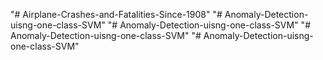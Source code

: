 "# Airplane-Crashes-and-Fatalities-Since-1908" 
"# Anomaly-Detection-uisng-one-class-SVM" 
"# Anomaly-Detection-uisng-one-class-SVM" 
"# Anomaly-Detection-uisng-one-class-SVM" 
"# Anomaly-Detection-uisng-one-class-SVM" 
